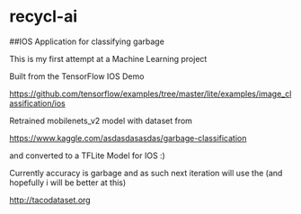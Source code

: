 # recycl-ai
##IOS Application for classifying garbage

This is my first attempt at a Machine Learning project


Built from the TensorFlow IOS Demo

https://github.com/tensorflow/examples/tree/master/lite/examples/image_classification/ios

Retrained mobilenets_v2 model with dataset from 

https://www.kaggle.com/asdasdasasdas/garbage-classification

and converted to a TFLite Model for IOS :) 

Currently accuracy is garbage and as such next iteration will use the 
(and hopefully i will be better at this)

http://tacodataset.org 
